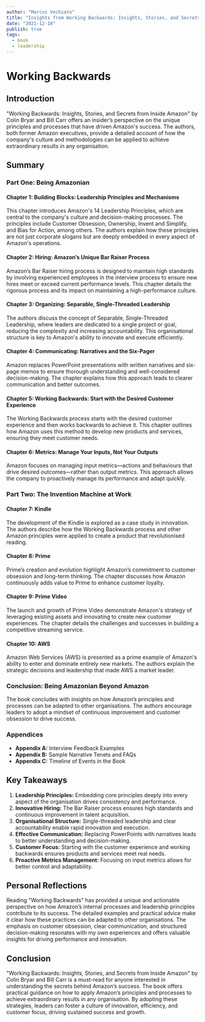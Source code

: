 ```yaml
---
author: "Marcus Vechiato"
title: "Insights from Working Backwards: Insights, Stories, and Secrets from Inside Amazon"
date: "2021-12-18"
publish: true
tags:
  - book
  - leadership
--- 
```

# Working Backwards

## Introduction

"Working Backwards: Insights, Stories, and Secrets from Inside Amazon" by Colin Bryar and Bill Carr offers an insider’s perspective on the unique principles and processes that have driven Amazon's success. The authors, both former Amazon executives, provide a detailed account of how the company's culture and methodologies can be applied to achieve extraordinary results in any organisation.

## Summary

### Part One: Being Amazonian

#### Chapter 1: Building Blocks: Leadership Principles and Mechanisms

This chapter introduces Amazon's 14 Leadership Principles, which are central to the company's culture and decision-making processes. The principles include Customer Obsession, Ownership, Invent and Simplify, and Bias for Action, among others. The authors explain how these principles are not just corporate slogans but are deeply embedded in every aspect of Amazon's operations.

#### Chapter 2: Hiring: Amazon’s Unique Bar Raiser Process

Amazon’s Bar Raiser hiring process is designed to maintain high standards by involving experienced employees in the interview process to ensure new hires meet or exceed current performance levels. This chapter details the rigorous process and its impact on maintaining a high-performance culture.

#### Chapter 3: Organizing: Separable, Single-Threaded Leadership

The authors discuss the concept of Separable, Single-Threaded Leadership, where leaders are dedicated to a single project or goal, reducing the complexity and increasing accountability. This organisational structure is key to Amazon's ability to innovate and execute efficiently.

#### Chapter 4: Communicating: Narratives and the Six-Pager

Amazon replaces PowerPoint presentations with written narratives and six-page memos to ensure thorough understanding and well-considered decision-making. The chapter explains how this approach leads to clearer communication and better outcomes.

#### Chapter 5: Working Backwards: Start with the Desired Customer Experience

The Working Backwards process starts with the desired customer experience and then works backwards to achieve it. This chapter outlines how Amazon uses this method to develop new products and services, ensuring they meet customer needs.

#### Chapter 6: Metrics: Manage Your Inputs, Not Your Outputs

Amazon focuses on managing input metrics—actions and behaviours that drive desired outcomes—rather than output metrics. This approach allows the company to proactively manage its performance and adapt quickly.

### Part Two: The Invention Machine at Work

#### Chapter 7: Kindle

The development of the Kindle is explored as a case study in innovation. The authors describe how the Working Backwards process and other Amazon principles were applied to create a product that revolutionised reading.

#### Chapter 8: Prime

Prime’s creation and evolution highlight Amazon’s commitment to customer obsession and long-term thinking. The chapter discusses how Amazon continuously adds value to Prime to enhance customer loyalty.

#### Chapter 9: Prime Video

The launch and growth of Prime Video demonstrate Amazon's strategy of leveraging existing assets and innovating to create new customer experiences. The chapter details the challenges and successes in building a competitive streaming service.

#### Chapter 10: AWS

Amazon Web Services (AWS) is presented as a prime example of Amazon's ability to enter and dominate entirely new markets. The authors explain the strategic decisions and leadership that made AWS a market leader.

### Conclusion: Being Amazonian Beyond Amazon

The book concludes with insights on how Amazon’s principles and processes can be adapted to other organisations. The authors encourage leaders to adopt a mindset of continuous improvement and customer obsession to drive success.

### Appendices

- **Appendix A:** Interview Feedback Examples
- **Appendix B:** Sample Narrative Tenets and FAQs
- **Appendix C:** Timeline of Events in the Book

## Key Takeaways

1. **Leadership Principles:** Embedding core principles deeply into every aspect of the organisation drives consistency and performance.
2. **Innovative Hiring:** The Bar Raiser process ensures high standards and continuous improvement in talent acquisition.
3. **Organisational Structure:** Single-threaded leadership and clear accountability enable rapid innovation and execution.
4. **Effective Communication:** Replacing PowerPoints with narratives leads to better understanding and decision-making.
5. **Customer Focus:** Starting with the customer experience and working backwards ensures products and services meet real needs.
6. **Proactive Metrics Management:** Focusing on input metrics allows for better control and adaptability.

## Personal Reflections

Reading "Working Backwards" has provided a unique and actionable perspective on how Amazon’s internal processes and leadership principles contribute to its success. The detailed examples and practical advice make it clear how these practices can be adapted to other organisations. The emphasis on customer obsession, clear communication, and structured decision-making resonates with my own experiences and offers valuable insights for driving performance and innovation.

## Conclusion

"Working Backwards: Insights, Stories, and Secrets from Inside Amazon" by Colin Bryar and Bill Carr is a must-read for anyone interested in understanding the secrets behind Amazon’s success. The book offers practical guidance on how to apply Amazon’s principles and processes to achieve extraordinary results in any organisation. By adopting these strategies, leaders can foster a culture of innovation, efficiency, and customer focus, driving sustained success and growth.

